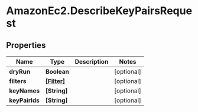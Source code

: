 # AmazonEc2.DescribeKeyPairsRequest

## Properties

Name | Type | Description | Notes
------------ | ------------- | ------------- | -------------
**dryRun** | **Boolean** |  | [optional] 
**filters** | [**[Filter]**](Filter.md) |  | [optional] 
**keyNames** | **[String]** |  | [optional] 
**keyPairIds** | **[String]** |  | [optional] 


